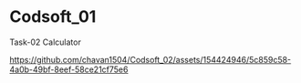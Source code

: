 # Codsoft_01
Task-02 Calculator

https://github.com/chavan1504/Codsoft_02/assets/154424946/5c859c58-4a0b-49bf-8eef-58ce21cf75e6

